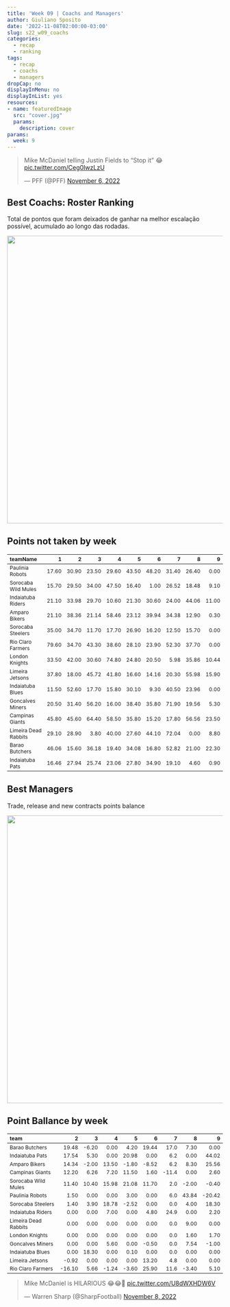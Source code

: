 ```yaml
---
title: 'Week 09 | Coachs and Managers'
author: Giuliano Sposito
date: '2022-11-08T02:00:00-03:00'
slug: s22_w09_coachs
categories:
  - recap
  - ranking
tags:
  - recap
  - coachs
  - managers
dropCap: no
displayInMenu: no
displayInList: yes
resources:
- name: featuredImage
  src: "cover.jpg"
  params:
    description: cover
params:
  week: 9
---
```

<script src="{{< blogdown/postref >}}index_files/kePrint/kePrint.js"></script>
<link href="{{< blogdown/postref >}}index_files/lightable/lightable.css" rel="stylesheet" />
<script src="{{< blogdown/postref >}}index_files/kePrint/kePrint.js"></script>
<link href="{{< blogdown/postref >}}index_files/lightable/lightable.css" rel="stylesheet" />

<!--more-->



<blockquote class="twitter-tweet"><p lang="en" dir="ltr">Mike McDaniel telling Justin Fields to “Stop it” 😂 <a href="https://t.co/Ceg0IwzLzU">pic.twitter.com/Ceg0IwzLzU</a></p>&mdash; PFF (@PFF) <a href="https://twitter.com/PFF/status/1589356354149683200?ref_src=twsrc%5Etfw">November 6, 2022</a></blockquote> <script async src="https://platform.twitter.com/widgets.js" charset="utf-8"></script>

## Best Coachs: Roster Ranking

Total de pontos que foram deixados de ganhar na melhor escalação possível, acumulado ao longo das rodadas.

<img src="{{< blogdown/postref >}}index_files/figure-html/bestCoachChart-1.png" width="672" />

## Points not taken by week

<table class="table" style="font-size: 12px; margin-left: auto; margin-right: auto;">
 <thead>
  <tr>
   <th style="text-align:left;"> teamName </th>
   <th style="text-align:right;"> 1 </th>
   <th style="text-align:right;"> 2 </th>
   <th style="text-align:right;"> 3 </th>
   <th style="text-align:right;"> 4 </th>
   <th style="text-align:right;"> 5 </th>
   <th style="text-align:right;"> 6 </th>
   <th style="text-align:right;"> 7 </th>
   <th style="text-align:right;"> 8 </th>
   <th style="text-align:right;"> 9 </th>
  </tr>
 </thead>
<tbody>
  <tr>
   <td style="text-align:left;"> Paulinia Robots </td>
   <td style="text-align:right;"> 17.60 </td>
   <td style="text-align:right;"> 30.90 </td>
   <td style="text-align:right;"> 23.50 </td>
   <td style="text-align:right;"> 29.60 </td>
   <td style="text-align:right;"> 43.50 </td>
   <td style="text-align:right;"> 48.20 </td>
   <td style="text-align:right;"> 31.40 </td>
   <td style="text-align:right;"> 26.40 </td>
   <td style="text-align:right;"> 0.00 </td>
  </tr>
  <tr>
   <td style="text-align:left;"> Sorocaba Wild Mules </td>
   <td style="text-align:right;"> 15.70 </td>
   <td style="text-align:right;"> 29.50 </td>
   <td style="text-align:right;"> 34.00 </td>
   <td style="text-align:right;"> 47.50 </td>
   <td style="text-align:right;"> 16.40 </td>
   <td style="text-align:right;"> 1.00 </td>
   <td style="text-align:right;"> 26.52 </td>
   <td style="text-align:right;"> 18.48 </td>
   <td style="text-align:right;"> 9.10 </td>
  </tr>
  <tr>
   <td style="text-align:left;"> Indaiatuba Riders </td>
   <td style="text-align:right;"> 21.10 </td>
   <td style="text-align:right;"> 33.98 </td>
   <td style="text-align:right;"> 29.70 </td>
   <td style="text-align:right;"> 10.60 </td>
   <td style="text-align:right;"> 21.30 </td>
   <td style="text-align:right;"> 30.60 </td>
   <td style="text-align:right;"> 24.00 </td>
   <td style="text-align:right;"> 44.06 </td>
   <td style="text-align:right;"> 11.00 </td>
  </tr>
  <tr>
   <td style="text-align:left;"> Amparo Bikers </td>
   <td style="text-align:right;"> 21.10 </td>
   <td style="text-align:right;"> 38.36 </td>
   <td style="text-align:right;"> 21.14 </td>
   <td style="text-align:right;"> 58.46 </td>
   <td style="text-align:right;"> 23.12 </td>
   <td style="text-align:right;"> 39.94 </td>
   <td style="text-align:right;"> 34.38 </td>
   <td style="text-align:right;"> 12.90 </td>
   <td style="text-align:right;"> 0.30 </td>
  </tr>
  <tr>
   <td style="text-align:left;"> Sorocaba Steelers </td>
   <td style="text-align:right;"> 35.00 </td>
   <td style="text-align:right;"> 34.70 </td>
   <td style="text-align:right;"> 11.70 </td>
   <td style="text-align:right;"> 17.70 </td>
   <td style="text-align:right;"> 26.90 </td>
   <td style="text-align:right;"> 16.20 </td>
   <td style="text-align:right;"> 12.50 </td>
   <td style="text-align:right;"> 15.70 </td>
   <td style="text-align:right;"> 0.00 </td>
  </tr>
  <tr>
   <td style="text-align:left;"> Rio Claro Farmers </td>
   <td style="text-align:right;"> 79.60 </td>
   <td style="text-align:right;"> 34.70 </td>
   <td style="text-align:right;"> 43.30 </td>
   <td style="text-align:right;"> 38.60 </td>
   <td style="text-align:right;"> 28.10 </td>
   <td style="text-align:right;"> 23.90 </td>
   <td style="text-align:right;"> 52.30 </td>
   <td style="text-align:right;"> 37.70 </td>
   <td style="text-align:right;"> 0.00 </td>
  </tr>
  <tr>
   <td style="text-align:left;"> London Knights </td>
   <td style="text-align:right;"> 33.50 </td>
   <td style="text-align:right;"> 42.00 </td>
   <td style="text-align:right;"> 30.60 </td>
   <td style="text-align:right;"> 74.80 </td>
   <td style="text-align:right;"> 24.80 </td>
   <td style="text-align:right;"> 20.50 </td>
   <td style="text-align:right;"> 5.98 </td>
   <td style="text-align:right;"> 35.86 </td>
   <td style="text-align:right;"> 10.44 </td>
  </tr>
  <tr>
   <td style="text-align:left;"> Limeira Jetsons </td>
   <td style="text-align:right;"> 37.80 </td>
   <td style="text-align:right;"> 18.00 </td>
   <td style="text-align:right;"> 45.72 </td>
   <td style="text-align:right;"> 41.80 </td>
   <td style="text-align:right;"> 16.60 </td>
   <td style="text-align:right;"> 14.16 </td>
   <td style="text-align:right;"> 20.30 </td>
   <td style="text-align:right;"> 55.98 </td>
   <td style="text-align:right;"> 15.90 </td>
  </tr>
  <tr>
   <td style="text-align:left;"> Indaiatuba Blues </td>
   <td style="text-align:right;"> 11.50 </td>
   <td style="text-align:right;"> 52.60 </td>
   <td style="text-align:right;"> 17.70 </td>
   <td style="text-align:right;"> 15.80 </td>
   <td style="text-align:right;"> 30.10 </td>
   <td style="text-align:right;"> 9.30 </td>
   <td style="text-align:right;"> 40.50 </td>
   <td style="text-align:right;"> 23.96 </td>
   <td style="text-align:right;"> 0.00 </td>
  </tr>
  <tr>
   <td style="text-align:left;"> Goncalves Miners </td>
   <td style="text-align:right;"> 20.50 </td>
   <td style="text-align:right;"> 31.40 </td>
   <td style="text-align:right;"> 56.20 </td>
   <td style="text-align:right;"> 16.00 </td>
   <td style="text-align:right;"> 38.40 </td>
   <td style="text-align:right;"> 35.80 </td>
   <td style="text-align:right;"> 71.90 </td>
   <td style="text-align:right;"> 19.56 </td>
   <td style="text-align:right;"> 5.30 </td>
  </tr>
  <tr>
   <td style="text-align:left;"> Campinas Giants </td>
   <td style="text-align:right;"> 45.80 </td>
   <td style="text-align:right;"> 45.60 </td>
   <td style="text-align:right;"> 64.40 </td>
   <td style="text-align:right;"> 58.50 </td>
   <td style="text-align:right;"> 35.80 </td>
   <td style="text-align:right;"> 15.20 </td>
   <td style="text-align:right;"> 17.80 </td>
   <td style="text-align:right;"> 56.56 </td>
   <td style="text-align:right;"> 23.50 </td>
  </tr>
  <tr>
   <td style="text-align:left;"> Limeira Dead Rabbits </td>
   <td style="text-align:right;"> 29.10 </td>
   <td style="text-align:right;"> 28.90 </td>
   <td style="text-align:right;"> 3.80 </td>
   <td style="text-align:right;"> 40.00 </td>
   <td style="text-align:right;"> 27.60 </td>
   <td style="text-align:right;"> 44.10 </td>
   <td style="text-align:right;"> 72.04 </td>
   <td style="text-align:right;"> 0.00 </td>
   <td style="text-align:right;"> 8.80 </td>
  </tr>
  <tr>
   <td style="text-align:left;"> Barao Butchers </td>
   <td style="text-align:right;"> 46.06 </td>
   <td style="text-align:right;"> 15.60 </td>
   <td style="text-align:right;"> 36.18 </td>
   <td style="text-align:right;"> 19.40 </td>
   <td style="text-align:right;"> 34.08 </td>
   <td style="text-align:right;"> 16.80 </td>
   <td style="text-align:right;"> 52.82 </td>
   <td style="text-align:right;"> 21.00 </td>
   <td style="text-align:right;"> 22.30 </td>
  </tr>
  <tr>
   <td style="text-align:left;"> Indaiatuba Pats </td>
   <td style="text-align:right;"> 16.46 </td>
   <td style="text-align:right;"> 27.94 </td>
   <td style="text-align:right;"> 25.74 </td>
   <td style="text-align:right;"> 23.06 </td>
   <td style="text-align:right;"> 27.80 </td>
   <td style="text-align:right;"> 34.90 </td>
   <td style="text-align:right;"> 19.10 </td>
   <td style="text-align:right;"> 4.60 </td>
   <td style="text-align:right;"> 0.90 </td>
  </tr>
</tbody>
</table>

## Best Managers

Trade, release and new contracts points balance

<img src="{{< blogdown/postref >}}index_files/figure-html/bestManagerChart-1.png" width="672" />


## Point Ballance by week

<table class="table" style="font-size: 12px; margin-left: auto; margin-right: auto;">
 <thead>
  <tr>
   <th style="text-align:left;"> team </th>
   <th style="text-align:right;"> 2 </th>
   <th style="text-align:right;"> 3 </th>
   <th style="text-align:right;"> 4 </th>
   <th style="text-align:right;"> 5 </th>
   <th style="text-align:right;"> 6 </th>
   <th style="text-align:right;"> 7 </th>
   <th style="text-align:right;"> 8 </th>
   <th style="text-align:right;"> 9 </th>
  </tr>
 </thead>
<tbody>
  <tr>
   <td style="text-align:left;"> Barao Butchers </td>
   <td style="text-align:right;"> 19.48 </td>
   <td style="text-align:right;"> -6.20 </td>
   <td style="text-align:right;"> 0.00 </td>
   <td style="text-align:right;"> 4.20 </td>
   <td style="text-align:right;"> 19.44 </td>
   <td style="text-align:right;"> 17.0 </td>
   <td style="text-align:right;"> 7.30 </td>
   <td style="text-align:right;"> 0.00 </td>
  </tr>
  <tr>
   <td style="text-align:left;"> Indaiatuba Pats </td>
   <td style="text-align:right;"> 17.54 </td>
   <td style="text-align:right;"> 5.30 </td>
   <td style="text-align:right;"> 0.00 </td>
   <td style="text-align:right;"> 20.98 </td>
   <td style="text-align:right;"> 0.00 </td>
   <td style="text-align:right;"> 6.2 </td>
   <td style="text-align:right;"> 0.00 </td>
   <td style="text-align:right;"> 44.02 </td>
  </tr>
  <tr>
   <td style="text-align:left;"> Amparo Bikers </td>
   <td style="text-align:right;"> 14.34 </td>
   <td style="text-align:right;"> -2.00 </td>
   <td style="text-align:right;"> 13.50 </td>
   <td style="text-align:right;"> -1.80 </td>
   <td style="text-align:right;"> -8.52 </td>
   <td style="text-align:right;"> 6.2 </td>
   <td style="text-align:right;"> 8.30 </td>
   <td style="text-align:right;"> 25.56 </td>
  </tr>
  <tr>
   <td style="text-align:left;"> Campinas Giants </td>
   <td style="text-align:right;"> 12.20 </td>
   <td style="text-align:right;"> 6.26 </td>
   <td style="text-align:right;"> 7.20 </td>
   <td style="text-align:right;"> 11.50 </td>
   <td style="text-align:right;"> 1.60 </td>
   <td style="text-align:right;"> -11.4 </td>
   <td style="text-align:right;"> 0.00 </td>
   <td style="text-align:right;"> 2.60 </td>
  </tr>
  <tr>
   <td style="text-align:left;"> Sorocaba Wild Mules </td>
   <td style="text-align:right;"> 11.40 </td>
   <td style="text-align:right;"> 10.40 </td>
   <td style="text-align:right;"> 15.98 </td>
   <td style="text-align:right;"> 21.08 </td>
   <td style="text-align:right;"> 11.70 </td>
   <td style="text-align:right;"> 2.0 </td>
   <td style="text-align:right;"> -2.00 </td>
   <td style="text-align:right;"> -0.40 </td>
  </tr>
  <tr>
   <td style="text-align:left;"> Paulinia Robots </td>
   <td style="text-align:right;"> 1.50 </td>
   <td style="text-align:right;"> 0.00 </td>
   <td style="text-align:right;"> 0.00 </td>
   <td style="text-align:right;"> 3.00 </td>
   <td style="text-align:right;"> 0.00 </td>
   <td style="text-align:right;"> 6.0 </td>
   <td style="text-align:right;"> 43.84 </td>
   <td style="text-align:right;"> -20.42 </td>
  </tr>
  <tr>
   <td style="text-align:left;"> Sorocaba Steelers </td>
   <td style="text-align:right;"> 1.40 </td>
   <td style="text-align:right;"> 3.90 </td>
   <td style="text-align:right;"> 18.78 </td>
   <td style="text-align:right;"> -2.52 </td>
   <td style="text-align:right;"> 0.00 </td>
   <td style="text-align:right;"> 0.0 </td>
   <td style="text-align:right;"> 4.00 </td>
   <td style="text-align:right;"> 18.30 </td>
  </tr>
  <tr>
   <td style="text-align:left;"> Indaiatuba Riders </td>
   <td style="text-align:right;"> 0.00 </td>
   <td style="text-align:right;"> 0.00 </td>
   <td style="text-align:right;"> 7.00 </td>
   <td style="text-align:right;"> 0.00 </td>
   <td style="text-align:right;"> 4.80 </td>
   <td style="text-align:right;"> 24.9 </td>
   <td style="text-align:right;"> 0.00 </td>
   <td style="text-align:right;"> 2.20 </td>
  </tr>
  <tr>
   <td style="text-align:left;"> Limeira Dead Rabbits </td>
   <td style="text-align:right;"> 0.00 </td>
   <td style="text-align:right;"> 0.00 </td>
   <td style="text-align:right;"> 0.00 </td>
   <td style="text-align:right;"> 0.00 </td>
   <td style="text-align:right;"> 0.00 </td>
   <td style="text-align:right;"> 0.0 </td>
   <td style="text-align:right;"> 9.00 </td>
   <td style="text-align:right;"> 0.00 </td>
  </tr>
  <tr>
   <td style="text-align:left;"> London Knights </td>
   <td style="text-align:right;"> 0.00 </td>
   <td style="text-align:right;"> 0.00 </td>
   <td style="text-align:right;"> 0.00 </td>
   <td style="text-align:right;"> 0.00 </td>
   <td style="text-align:right;"> 0.00 </td>
   <td style="text-align:right;"> 0.0 </td>
   <td style="text-align:right;"> 1.60 </td>
   <td style="text-align:right;"> 1.70 </td>
  </tr>
  <tr>
   <td style="text-align:left;"> Goncalves Miners </td>
   <td style="text-align:right;"> 0.00 </td>
   <td style="text-align:right;"> 0.00 </td>
   <td style="text-align:right;"> 5.60 </td>
   <td style="text-align:right;"> 0.00 </td>
   <td style="text-align:right;"> -0.50 </td>
   <td style="text-align:right;"> 0.0 </td>
   <td style="text-align:right;"> 7.54 </td>
   <td style="text-align:right;"> -1.00 </td>
  </tr>
  <tr>
   <td style="text-align:left;"> Indaiatuba Blues </td>
   <td style="text-align:right;"> 0.00 </td>
   <td style="text-align:right;"> 18.30 </td>
   <td style="text-align:right;"> 0.00 </td>
   <td style="text-align:right;"> 0.10 </td>
   <td style="text-align:right;"> 0.00 </td>
   <td style="text-align:right;"> 0.0 </td>
   <td style="text-align:right;"> 0.00 </td>
   <td style="text-align:right;"> 0.00 </td>
  </tr>
  <tr>
   <td style="text-align:left;"> Limeira Jetsons </td>
   <td style="text-align:right;"> -0.92 </td>
   <td style="text-align:right;"> 0.00 </td>
   <td style="text-align:right;"> 0.00 </td>
   <td style="text-align:right;"> 0.00 </td>
   <td style="text-align:right;"> 13.20 </td>
   <td style="text-align:right;"> 4.8 </td>
   <td style="text-align:right;"> 0.00 </td>
   <td style="text-align:right;"> 0.00 </td>
  </tr>
  <tr>
   <td style="text-align:left;"> Rio Claro Farmers </td>
   <td style="text-align:right;"> -16.10 </td>
   <td style="text-align:right;"> 5.66 </td>
   <td style="text-align:right;"> -1.24 </td>
   <td style="text-align:right;"> -3.60 </td>
   <td style="text-align:right;"> 25.90 </td>
   <td style="text-align:right;"> 11.6 </td>
   <td style="text-align:right;"> -3.40 </td>
   <td style="text-align:right;"> 5.10 </td>
  </tr>
</tbody>
</table>

<blockquote class="twitter-tweet"><p lang="en" dir="ltr">Mike McDaniel is HILARIOUS 😂😂🤣 <a href="https://t.co/U8dWXHDW6V">pic.twitter.com/U8dWXHDW6V</a></p>&mdash; Warren Sharp (@SharpFootball) <a href="https://twitter.com/SharpFootball/status/1589785435727089666?ref_src=twsrc%5Etfw">November 8, 2022</a></blockquote> <script async src="https://platform.twitter.com/widgets.js" charset="utf-8"></script>

